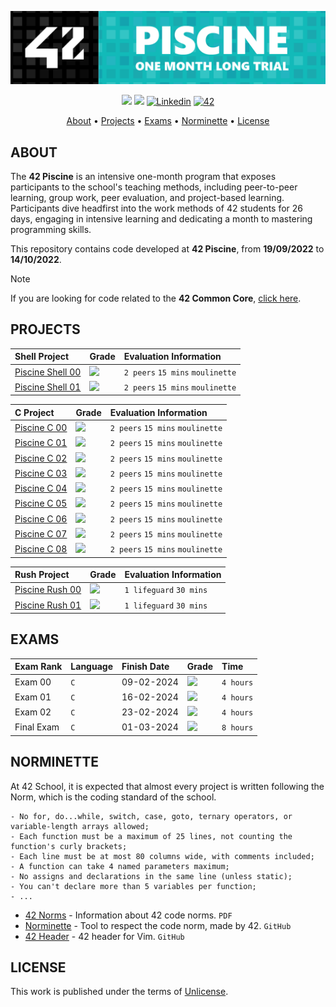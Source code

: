 <p align="center">
   <img src="https://github.com/jotavare/jotavare/blob/main/42/banners/piscine_and_common_core/github_piscine_and_common_core_banner_piscine.png">
</p>

<p align="center">
	<img src="https://img.shields.io/badge/status-finished-success?color=%2312bab9&style=flat-square"/>
	<img src="https://img.shields.io/github/last-commit/jotavare/42-piscine?color=%2312bab9&style=flat-square"/>
	<a href='https://www.linkedin.com/in/omrfkzu/' target="_blank"><img alt='Linkedin' src='https://img.shields.io/badge/LinkedIn-100000?style=flat-square&logo=Linkedin&logoColor=white&labelColor=0A66C2&color=0A66C2'/></a>
	<a href='https://profile.intra.42.fr/users/jotavare' target="_blank"><img alt='42' src='https://img.shields.io/badge/Porto-100000?style=flat-square&logo=42&logoColor=white&labelColor=000000&color=000000'/></a>
</p>

<p align="center">
	<a href="#about">About</a> •
	<a href="#projects">Projects</a> •
	<a href="#exams">Exams</a> •
	<a href="#norminette">Norminette</a> •
	<a href="#license">License</a>
</p>

## ABOUT
The **42 Piscine** is an intensive one-month program that exposes participants to the school's teaching methods, including peer-to-peer learning, group work, peer evaluation, and project-based learning. Participants dive headfirst into the work methods of 42 students for 26 days, engaging in intensive learning and dedicating a month to mastering programming skills.

This repository contains code developed at **42 Piscine**, from **19/09/2022** to **14/10/2022**.

> [!NOTE]
> If you are looking for code related to the **42 Common Core**, <a href="https://github.com/jotavare/42-common-core">click here</a>.

## PROJECTS
<div align="center">
	
| Shell Project | Grade | Evaluation Information |
| :--- | :--- | :--- |
| [Piscine Shell 00](https://github.com/jotavare/42-piscine/tree/main/piscine/C%20Piscine%20Shell%2000) | <img src="https://img.shields.io/badge/100%20%2F%20100-success"/> | `2 peers` `15 mins` `moulinette` |
| [Piscine Shell 01](https://github.com/jotavare/42-piscine/tree/main/piscine/C%20Piscine%20Shell%2001) | <img src="https://img.shields.io/badge/100%20%2F%20100-success"/> | `2 peers` `15 mins` `moulinette` |

| C Project | Grade | Evaluation Information |
| :--- | :--- | :--- |
| [Piscine C 00](https://github.com/jotavare/42-piscine/tree/main/piscine/C%20Piscine%20C%2000) | <img src="https://img.shields.io/badge/85%20%2F%20100-success"/> | `2 peers` `15 mins` `moulinette` |
| [Piscine C 01](https://github.com/jotavare/42-piscine/tree/main/piscine/C%20Piscine%20C%2001) | <img src="https://img.shields.io/badge/100%20%2F%20100-success"/> | `2 peers` `15 mins` `moulinette` |
| [Piscine C 02](https://github.com/jotavare/42-piscine/tree/main/piscine/C%20Piscine%20C%2002) | <img src="https://img.shields.io/badge/75%20%2F%20100-success"/> | `2 peers` `15 mins` `moulinette` |
| [Piscine C 03](https://github.com/jotavare/42-piscine/tree/main/piscine/C%20Piscine%20C%2003) | <img src="https://img.shields.io/badge/100%20%2F%20100-success"/> | `2 peers` `15 mins` `moulinette` |
| [Piscine C 04](https://github.com/jotavare/42-piscine/tree/main/piscine/C%20Piscine%20C%2004) | <img src="https://img.shields.io/badge/70%20%2F%20100-success"/> | `2 peers` `15 mins` `moulinette` |
| [Piscine C 05](https://github.com/jotavare/42-piscine/tree/main/piscine/C%20Piscine%20C%2005) | <img src="https://img.shields.io/badge/80%20%2F%20100-success"/> | `2 peers` `15 mins` `moulinette` |
| [Piscine C 06](https://github.com/jotavare/42-piscine/tree/main/piscine/C%20Piscine%20C%2006) | <img src="https://img.shields.io/badge/100%20%2F%20100-success"/> | `2 peers` `15 mins` `moulinette` |
| [Piscine C 07](https://github.com/jotavare/42-piscine/tree/main/piscine/C%20Piscine%20C%2007) | <img src="https://img.shields.io/badge/60%20%2F%20100-success"/> | `2 peers` `15 mins` `moulinette` |
| [Piscine C 08](https://github.com/jotavare/42-piscine/tree/main/piscine/C%20Piscine%20C%2008) | <img src="https://img.shields.io/badge/100%20%2F%20100-success"/> | `2 peers` `15 mins` `moulinette` |

| Rush Project | Grade | Evaluation Information |
| :--- | :--- | :--- |
| [Piscine Rush 00](https://github.com/jotavare/42-piscine/tree/main/piscine/C%20Piscine%20Rush%2000) | <img src="https://img.shields.io/badge/score-00%20%2F%20100-red"/> | `1 lifeguard` `30 mins` |
| [Piscine Rush 01](https://github.com/jotavare/42-piscine/tree/main/piscine/C%20Piscine%20Rush%2001) | <img src="https://img.shields.io/badge/score-00%20%2F%20100-red"/> | `1 lifeguard` `30 mins` |

</div>
	
## EXAMS
<div align="center">

| Exam Rank | Language | Finish Date | Grade | Time |
| :--- | :--- | :--- | :--- | :--- |
| Exam 00 | `C` | 09-02-2024 | <img src="https://img.shields.io/badge/48%20%2F%20100%20%E2%98%85-sucess"/> | `4 hours` |
| Exam 01 | `C` | 16-02-2024 | <img src="https://img.shields.io/badge/32%20%2F%20100%20%E2%98%85-sucess"/> | `4 hours` |
| Exam 02 | `C` | 23-02-2024 | <img src="https://img.shields.io/badge/42%20%2F%20100%20%E2%98%85-sucess"/> | `4 hours` |
| Final Exam | `C` | 01-03-2024 | <img src="https://img.shields.io/badge/48%20%2F%20100%20%E2%98%85-sucess"/> | `8 hours` |

</div>

## NORMINETTE
At 42 School, it is expected that almost every project is written following the Norm, which is the coding standard of the school.

```
- No for, do...while, switch, case, goto, ternary operators, or variable-length arrays allowed;
- Each function must be a maximum of 25 lines, not counting the function's curly brackets;
- Each line must be at most 80 columns wide, with comments included;
- A function can take 4 named parameters maximum;
- No assigns and declarations in the same line (unless static);
- You can't declare more than 5 variables per function;
- ...
```

* [42 Norms](https://github.com/42School/norminette/blob/master/pdf/en.norm.pdf) - Information about 42 code norms. `PDF`
* [Norminette](https://github.com/42School/norminette) - Tool to respect the code norm, made by 42. `GitHub`
* [42 Header](https://github.com/42Paris/42header) - 42 header for Vim. `GitHub`

## LICENSE
<p>
This work is published under the terms of <a href="https://github.com/jotavare/42-piscine/blob/main/LICENSE">Unlicense</a>.
</p>
